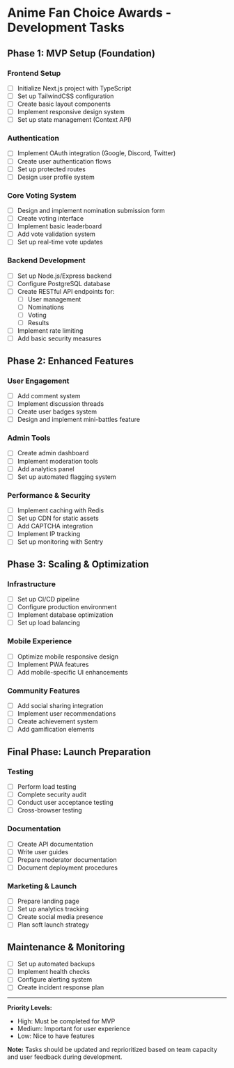 # Anime Fan Choice Awards - Development Tasks

## Phase 1: MVP Setup (Foundation)

### Frontend Setup
- [ ] Initialize Next.js project with TypeScript
- [ ] Set up TailwindCSS configuration
- [ ] Create basic layout components
- [ ] Implement responsive design system
- [ ] Set up state management (Context API)

### Authentication
- [ ] Implement OAuth integration (Google, Discord, Twitter)
- [ ] Create user authentication flows
- [ ] Set up protected routes
- [ ] Design user profile system

### Core Voting System
- [ ] Design and implement nomination submission form
- [ ] Create voting interface
- [ ] Implement basic leaderboard
- [ ] Add vote validation system
- [ ] Set up real-time vote updates

### Backend Development
- [ ] Set up Node.js/Express backend
- [ ] Configure PostgreSQL database
- [ ] Create RESTful API endpoints for:
  - [ ] User management
  - [ ] Nominations
  - [ ] Voting
  - [ ] Results
- [ ] Implement rate limiting
- [ ] Add basic security measures

## Phase 2: Enhanced Features

### User Engagement
- [ ] Add comment system
- [ ] Implement discussion threads
- [ ] Create user badges system
- [ ] Design and implement mini-battles feature

### Admin Tools
- [ ] Create admin dashboard
- [ ] Implement moderation tools
- [ ] Add analytics panel
- [ ] Set up automated flagging system

### Performance & Security
- [ ] Implement caching with Redis
- [ ] Set up CDN for static assets
- [ ] Add CAPTCHA integration
- [ ] Implement IP tracking
- [ ] Set up monitoring with Sentry

## Phase 3: Scaling & Optimization

### Infrastructure
- [ ] Set up CI/CD pipeline
- [ ] Configure production environment
- [ ] Implement database optimization
- [ ] Set up load balancing

### Mobile Experience
- [ ] Optimize mobile responsive design
- [ ] Implement PWA features
- [ ] Add mobile-specific UI enhancements

### Community Features
- [ ] Add social sharing integration
- [ ] Implement user recommendations
- [ ] Create achievement system
- [ ] Add gamification elements

## Final Phase: Launch Preparation

### Testing
- [ ] Perform load testing
- [ ] Complete security audit
- [ ] Conduct user acceptance testing
- [ ] Cross-browser testing

### Documentation
- [ ] Create API documentation
- [ ] Write user guides
- [ ] Prepare moderator documentation
- [ ] Document deployment procedures

### Marketing & Launch
- [ ] Prepare landing page
- [ ] Set up analytics tracking
- [ ] Create social media presence
- [ ] Plan soft launch strategy

## Maintenance & Monitoring
- [ ] Set up automated backups
- [ ] Implement health checks
- [ ] Configure alerting system
- [ ] Create incident response plan

---

**Priority Levels:**
- High: Must be completed for MVP
- Medium: Important for user experience
- Low: Nice to have features

**Note:** Tasks should be updated and reprioritized based on team capacity and user feedback during development. 